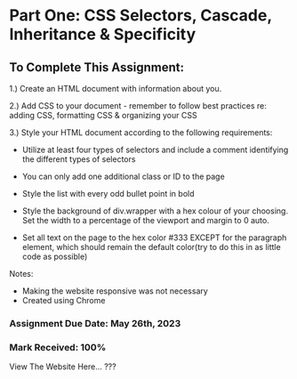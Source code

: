 # Part One: CSS Selectors, Cascade, Inheritance & Specificity
 
## To Complete This Assignment: 

1.) Create an HTML document with information about you.

2.) Add CSS to your document - remember to follow best practices re: adding CSS, formatting CSS & organizing your CSS 

3.) Style your HTML document according to the following requirements: 
    
- Utilize at least four types of selectors and include a comment identifying the different types of selectors 

- You can only add one additional class or ID to the page 

- Style the list with every odd bullet point in bold 

- Style the background of div.wrapper with a hex colour of your choosing. Set the width to a percentage of the viewport and margin to 0 auto. 

- Set all text on the page to the hex color #333 EXCEPT for the paragraph element, which should remain the default color(try to do this in as little code as possible) 

Notes: 
- Making the website responsive was not necessary 
- Created using Chrome

### Assignment Due Date: May 26th, 2023
### Mark Received: 100%

View The Website Here... ???
